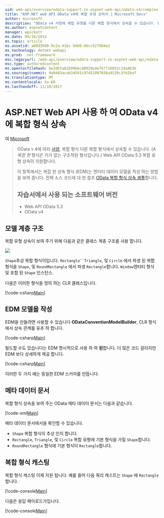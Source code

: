 ```yaml
---
uid: web-api/overview/odata-support-in-aspnet-web-api/odata-v4/complex-type-inheritance-in-odata-v4
title: "ASP.NET web API OData v4에 복합 유형 상속이 | Microsoft Docs"
author: microsoft
description: "OData v4 사양에 복합 유형을 다른 복합 형식에서 상속할 수 있습니다. (복합 형식은 키가 없는 구조적된 형식이입니다.) Web API 중..."
ms.author: aspnetcontent
manager: wpickett
ms.date: 09/16/2014
ms.topic: article
ms.assetid: a00d3600-9c2a-41bc-9460-06cc527904e2
ms.technology: dotnet-webapi
ms.prod: .net-framework
msc.legacyurl: /web-api/overview/odata-support-in-aspnet-web-api/odata-v4/complex-type-inheritance-in-odata-v4
msc.type: authoredcontent
ms.openlocfilehash: be2dbfa82b99b6c48928e4e767716852c14a463b
ms.sourcegitcommit: 9a9483aceb34591c97451997036a9120c3fe2baf
ms.translationtype: MT
ms.contentlocale: ko-KR
ms.lasthandoff: 11/10/2017
---
```

<a name="complex-type-inheritance-in-odata-v4-with-aspnet-web-api"></a>ASP.NET Web API 사용 하 여 OData v4에 복합 형식 상속
====================
여 [Microsoft](https://github.com/microsoft)

> OData v 4에 따라 [사양](http://www.odata.org/documentation/odata-version-4-0/), 복합 형식 다른 복합 형식에서 상속할 수 있습니다. (A *복잡 한* 형식은 키가 없는 구조적된 형식입니다.) Web API OData 5.3 복합 유형 상속이 지원합니다.
> 
> 이 항목에서는 복잡 한 상속 형식 (EDM)는 엔터티 데이터 모델을 작성 하는 방법을 보여 줍니다. 전체 소스 코드에 대 한 참조 [OData 복합 형식 상속 샘플](http://aspnet.codeplex.com/sourcecontrol/latest#Samples/WebApi/OData/v4/ODataComplexTypeInheritanceSample/ReadMe.txt)합니다.
> 
> ## <a name="software-versions-used-in-the-tutorial"></a>자습서에서 사용 되는 소프트웨어 버전
> 
> 
> - Web API OData 5.3
> - OData v4


## <a name="model-hierarchy"></a>모델 계층 구조

복합 유형 상속이 보여 주기 위해 다음과 같은 클래스 계층 구조를 사용 합니다.

![](complex-type-inheritance-in-odata-v4/_static/image1.png)

`Shape`추상 복합 형식이입니다. `Rectangle``Triangle`, 및 `Circle` 에서 파생 된 복합 형식을 `Shape`, 및 `RoundRectangle` 에서 파생 `Rectangle`합니다. `Window`엔터티 형식 및 포함 된 `Shape` 인스턴스.

다음은 이러한 형식을 정의 하는 CLR 클래스입니다.

[!code-csharp[Main](complex-type-inheritance-in-odata-v4/samples/sample1.cs)]

## <a name="build-the-edm-model"></a>EDM 모델을 작성

EDM을 만들려면 사용할 수 있습니다 **ODataConventionModelBuilder**, CLR 형식에서 상속 관계를 유추 하 합니다.

[!code-csharp[Main](complex-type-inheritance-in-odata-v4/samples/sample2.cs)]

빌드할 수도 있습니다는 EDM 명시적으로 사용 하 여 **된**합니다. 더 많은 코드 걸리지만 EDM 보다 상세하게 제공 합니다.

[!code-csharp[Main](complex-type-inheritance-in-odata-v4/samples/sample3.cs)]

이러한 두 가지 예는 동일한 EDM 스키마를 만듭니다.

## <a name="metadata-document"></a>메타 데이터 문서

복합 형식 상속을 보여 주는 OData 메타 데이터 문서는 다음과 같습니다.

[!code-xml[Main](complex-type-inheritance-in-odata-v4/samples/sample4.xml?highlight=13,17,25,30)]

메타 데이터 문서에서을 확인할 수 있습니다.

- `Shape` 복합 형식이 추상 인지 합니다.
- `Rectangle`, `Triangle`, 및 `Circle` 복합 유형에 기본 형식을 가질 `Shape`합니다.
- `RoundRectangle` 형식에 기본 형식이 `Rectangle`합니다.

## <a name="casting-complex-types"></a>복합 형식 캐스팅

복합 형식 캐스팅 이제 지원 됩니다. 예를 들어 다음 쿼리 캐스트는 `Shape` 에 `Rectangle`합니다.

[!code-console[Main](complex-type-inheritance-in-odata-v4/samples/sample5.cmd)]

다음은 응답 페이로드가입니다.

[!code-console[Main](complex-type-inheritance-in-odata-v4/samples/sample6.cmd)]
